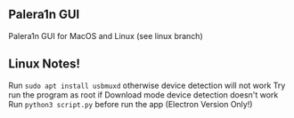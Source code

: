 ## Palera1n GUI
Palera1n GUI for MacOS and Linux (see linux branch)
## Linux Notes!
Run     `sudo apt install usbmuxd` otherwise device detection will not work
Try run the program as root if Download mode device detection doesn't work
Run `python3 script.py` before run the app (Electron Version Only!)
